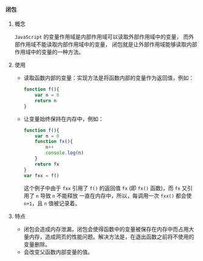 #### 闭包

1. 概念

   `JavaScript` 的变量作用域是内部作用域可以读取外部作用域中的变量， 而外部作用域不能读取内部作用域中的变量， 闭包就是让外部作用域能够读取内部作用域中的变量的一种方法。

2. 使用

   - 读取函数内部的变量：实现方法是将函数内部的变量作为返回值，例如：

     ```javascript
     function f(){
         var n = 0
         return n
     }
     ```

   - 让变量始终保持在内存中，例如：

     ```javascript
     function f(){
         var n = 0
         function fx(){
             n++
             console.log(n)
         }
         return fx
     }
     var fxx = f()
     ```

     这个例子中由于 `fxx` 引用了 `f()` 的返回值 `fx` (即 `fx()` 函数)，而 `fx` 又引用了 `n` 导致 `n` 不能释放 一直在内存中，所以，每调用一次 `fxx()` 都会使 `n+1`，且 `n` 值被记录着。
   
3. 特点

   - 闭包会造成内存泄漏，闭包会使得函数中的变量被保存在内存中而占用大量内存，造成网页的性能问题。解决方法是，在退出函数之前将不使用的变量删除。
   - 会改变父函数内部变量的值。